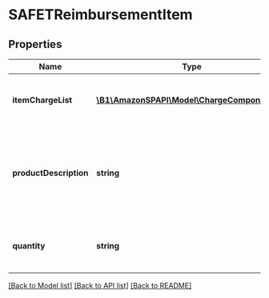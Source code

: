 # SAFETReimbursementItem

## Properties
Name | Type | Description | Notes
------------ | ------------- | ------------- | -------------
**itemChargeList** | [**\B1\AmazonSPAPI\Model\ChargeComponentList**](ChargeComponentList.md) | A list of charges associated with the item. | [optional] 
**productDescription** | **string** | The description of the item as shown on the product detail page on the retail website. | [optional] 
**quantity** | **string** | The number of units of the item being reimbursed. | [optional] 

[[Back to Model list]](../README.md#documentation-for-models) [[Back to API list]](../README.md#documentation-for-api-endpoints) [[Back to README]](../README.md)


